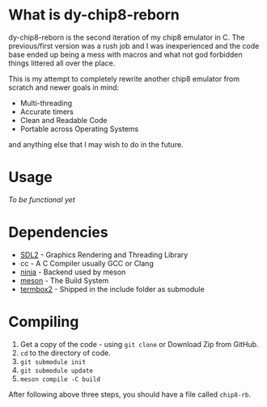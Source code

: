 # What is dy-chip8-reborn

dy-chip8-reborn is the second iteration of my chip8 emulator in C. The previous/first version was a rush job and I was inexperienced and the
code base ended up being a mess with macros and what not god forbidden things littered all over the place.

This is my attempt to completely rewrite another chip8 emulator from scratch and newer goals in mind:

- Multi-threading
- Accurate timers
- Clean and Readable Code
- Portable across Operating Systems

and anything else that I may wish to do in the future.

# Usage

*To be functional yet*

# Dependencies

- [SDL2](https://libsdl.org/) - Graphics Rendering and Threading Library
- cc - A C Compiler usually GCC or Clang
- [ninja](https://ninja-build.org) - Backend used by meson
- [meson](https://mesonbuild.com/) - The Build System
- [termbox2](https://github.com/termbox/termbox2) - Shipped in the include folder as submodule

# Compiling

1. Get a copy of the code - using `git clone` or Download Zip from GitHub.
2. `cd` to the directory of code.
3. `git submodule init`
4. `git submodule update`
5. `meson compile -C build`

After following above three steps, you should have a file called `chip8-rb`.